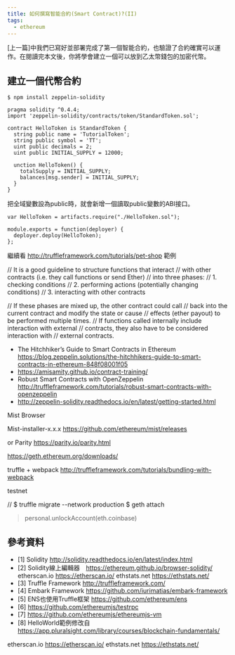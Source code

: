 ```yaml
---
title: 如何撰寫智能合約(Smart Contract)?(II)
tags:
  - ethereum
---
```


[上一篇]中我們已寫好並部署完成了第一個智能合約，也驗證了合約確實可以運作。在閱讀完本文後，你將學會建立一個可以放到乙太幣錢包的加密代幣。

## 建立一個代幣合約

```
$ npm install zeppelin-solidity
```

```
pragma solidity ^0.4.4;
import 'zeppelin-solidity/contracts/token/StandardToken.sol';

contract HelloToken is StandardToken {
  string public name = 'TutorialToken';
  string public symbol = 'TT';
  uint public decimals = 2;
  uint public INITIAL_SUPPLY = 12000;

  unction HelloToken() {
    totalSupply = INITIAL_SUPPLY;
    balances[msg.sender] = INITIAL_SUPPLY;
  }
}
```

把全域變數設為public時，就會新增一個讀取public變數的ABI接口。


```
var HelloToken = artifacts.require("./HelloToken.sol");

module.exports = function(deployer) {
  deployer.deploy(HelloToken);
};
```

繼續看 http://truffleframework.com/tutorials/pet-shop 範例

// It is a good guideline to structure functions that interact
// with other contracts (i.e. they call functions or send Ether)
// into three phases:
// 1. checking conditions
// 2. performing actions (potentially changing conditions)
// 3. interacting with other contracts

// If these phases are mixed up, the other contract could call
// back into the current contract and modify the state or cause
// effects (ether payout) to be performed multiple times.
// If functions called internally include interaction with external
// contracts, they also have to be considered interaction with
// external contracts.

* The Hitchhiker’s Guide to Smart Contracts in Ethereum https://blog.zeppelin.solutions/the-hitchhikers-guide-to-smart-contracts-in-ethereum-848f08001f05
* https://amisamity.github.io/contract-training/
* Robust Smart Contracts with OpenZeppelin http://truffleframework.com/tutorials/robust-smart-contracts-with-openzeppelin
* http://zeppelin-solidity.readthedocs.io/en/latest/getting-started.html

Mist Browser

Mist-installer-x.x.x
https://github.com/ethereum/mist/releases

or Parity
https://parity.io/parity.html

https://geth.ethereum.org/downloads/

truffle + webpack
http://truffleframework.com/tutorials/bundling-with-webpack

testnet

// $ truffle migrate --network production
$ geth attach
> personal.unlockAccount(eth.coinbase)


## 參考資料

* [1] Solidity http://solidity.readthedocs.io/en/latest/index.html
* [2] Solidity線上編輯器　https://ethereum.github.io/browser-solidity/
etherscan.io https://etherscan.io/
ethstats.net https://ethstats.net/
* [3] Truffle Framework http://truffleframework.com/
* [4] Embark Framework https://github.com/iurimatias/embark-framework
* [5] ENS也使用Truffle框架 https://github.com/ethereum/ens
* [6] https://github.com/ethereumjs/testrpc
* [7] https://github.com/ethereumjs/ethereumjs-vm
* [8] HelloWorld範例修改自 https://app.pluralsight.com/library/courses/blockchain-fundamentals/

etherscan.io https://etherscan.io/
ethstats.net https://ethstats.net/